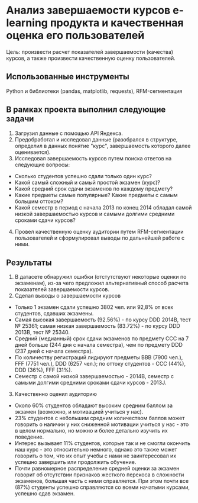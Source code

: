 
# Анализ завершаемости курсов e-learning продукта и качественная оценка его пользователей
Цель: произвести расчет показателей завершаемости (качества) курсов, а также произвести качественную оценку пользователей.

## Использованные инструменты
Python и библиотеки (pandas, matplotlib, requests), RFM-сегментация

## В рамках проекта выполнил следующие задачи
1. Загрузил данные с помощью API Яндекса.
2. Предобработал и исследовал данные (разобрался в структуре, определил в данных понятие "курс", завершаемость которого далее оценивается).
3. Исследовал завершаемость курсов путем поиска ответов на следующие вопросы:
- Сколько студентов успешно сдали только один курс?
- Какой самый сложный и самый простой экзамен (курс)?
- Какой средний срок сдачи экзаменов по каждому предмету?
- Какие предметы самые популярные? Какие предметы с самым большим оттоком?
- Какой семестр в период с начала 2013 по конец 2014 обладал самой низкой завершаемостью курсов и самыми долгими средними сроками сдачи курсов?
4. Провел качественную оценку аудитории путем RFM-сегментации пользователей и сформулировал выводы по дальнейшей работе с ними.

## Результаты
1. В датасете обнаружил ошибки (отстутствуют некоторые оценки по экзаменам), из-за чего предложил альтернативный способ расчета показателей завершаемости курсов.
2. Сделал выводы о завершаемости курсов  
- Только 1 экзамен сдали успешно 3802 чел. или 92,8% от всех студентов, сдавших экзамены.
- Самая высокая завершаемость (92.56%) - по курсу DDD 2014B, тест № 25361; самая низкая завершаемость (83.72%) - по курсу DDD 2013B, тест № 25340.
- Средний (медианный) срок сдачи экзаменов по предмету CCC на 7 дней больше (244 дня с начала семестра), чем по предмету DDD (237 дней с начала семестра).
- По количеству регистраций лидируют предметы ВВВ (7900 чел.), FFF (7751 чел.), DDD (6257 чел.); по оттоку студентов - CCC (44%), DDD (36%), FFF (31%).
- Семестр с самой низкой завершаемостью - 2014B, семестр с самыми долгими средними сроками сдачи курсов - 2013J.
3. Качественно оценил аудиторию
  - Около 60% студентов обладают высоким средним баллом за экзамен (возможно, и мотивацией учиться у нас).
  - 23% студентов с небольшим средним количеством баллов может говорить о наличии у них сниженной мотивации учиться у нас - это в целом нормально, но можно и более детально изучить их поведение.
  - Интерес вызывает 11% студентов, которые так и не смогли окончить наш курс - это относительно немного, однако это также может говорить о том, что их опыт учебы с нами не заинтересовал их успешно завершить или продолжить обучение.
  - Почти равномерное распределение средней оценки за экзамен говорит об отсутствии признаков жесткого перекоса в сложности экзаменов, большая часть с ними справляется. При этом почти все (87%) студенты успешно справляются со всеми начатыми курсами, успешно сдав экзамен.
